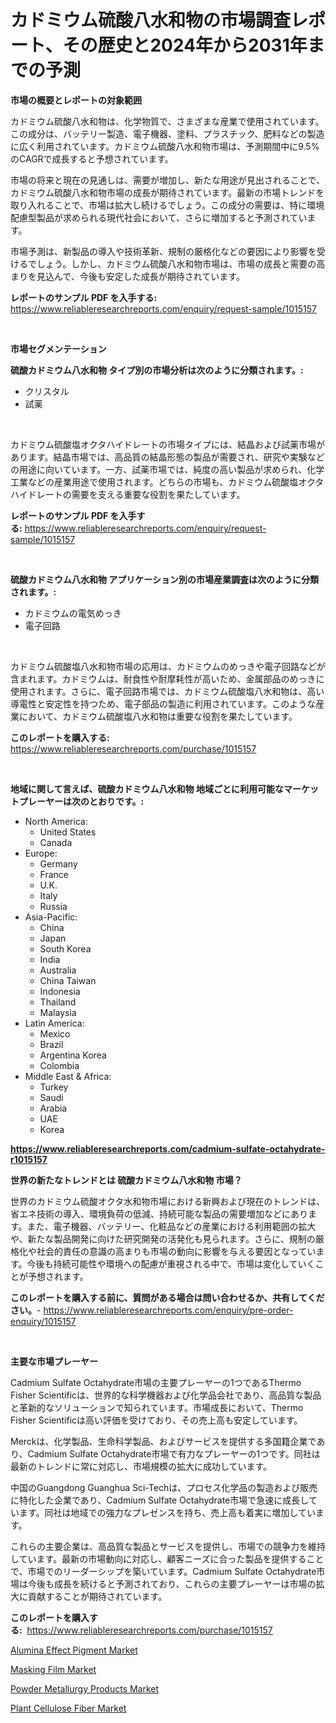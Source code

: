 <p><h1>カドミウム硫酸八水和物の市場調査レポート、その歴史と2024年から2031年までの予測</h1></p><p><strong>市場の概要とレポートの対象範囲</strong></p>
<p><p>カドミウム硫酸八水和物は、化学物質で、さまざまな産業で使用されています。この成分は、バッテリー製造、電子機器、塗料、プラスチック、肥料などの製造に広く利用されています。カドミウム硫酸八水和物市場は、予測期間中に9.5%のCAGRで成長すると予想されています。</p><p>市場の将来と現在の見通しは、需要が増加し、新たな用途が見出されることで、カドミウム硫酸八水和物市場の成長が期待されています。最新の市場トレンドを取り入れることで、市場は拡大し続けるでしょう。この成分の需要は、特に環境配慮型製品が求められる現代社会において、さらに増加すると予測されています。</p><p>市場予測は、新製品の導入や技術革新、規制の厳格化などの要因により影響を受けるでしょう。しかし、カドミウム硫酸八水和物市場は、市場の成長と需要の高まりを見込んで、今後も安定した成長が期待されています。</p></p>
<p><strong>レポートのサンプル PDF を入手する:</strong> <a href="https://www.reliableresearchreports.com/enquiry/request-sample/1015157">https://www.reliableresearchreports.com/enquiry/request-sample/1015157</a></p>
<p>&nbsp;</p>
<p><strong>市場セグメンテーション</strong></p>
<p><strong>硫酸カドミウム八水和物 タイプ別の市場分析は次のように分類されます。:</strong></p>
<p><ul><li>クリスタル</li><li>試薬</li></ul></p>
<p>&nbsp;</p>
<p><p>カドミウム硫酸塩オクタハイドレートの市場タイプには、結晶および試薬市場があります。結晶市場では、高品質の結晶形態の製品が需要され、研究や実験などの用途に向いています。一方、試薬市場では、純度の高い製品が求められ、化学工業などの産業用途で使用されます。どちらの市場も、カドミウム硫酸塩オクタハイドレートの需要を支える重要な役割を果たしています。</p></p>
<p><strong>レポートのサンプル PDF を入手する:</strong>&nbsp;<a href="https://www.reliableresearchreports.com/enquiry/request-sample/1015157">https://www.reliableresearchreports.com/enquiry/request-sample/1015157</a></p>
<p>&nbsp;</p>
<p><strong> 硫酸カドミウム八水和物 アプリケーション別の市場産業調査は次のように分類されます。:</strong></p>
<p><ul><li>カドミウムの電気めっき</li><li>電子回路</li></ul></p>
<p>&nbsp;</p>
<p><p>カドミウム硫酸塩八水和物市場の応用は、カドミウムのめっきや電子回路などが含まれます。カドミウムは、耐食性や耐摩耗性が高いため、金属部品のめっきに使用されます。さらに、電子回路市場では、カドミウム硫酸塩八水和物は、高い導電性と安定性を持つため、電子部品の製造に利用されています。このような産業において、カドミウム硫酸塩八水和物は重要な役割を果たしています。</p></p>
<p><strong>このレポートを購入する:</strong>&nbsp; <a href="https://www.reliableresearchreports.com/purchase/1015157">https://www.reliableresearchreports.com/purchase/1015157</a></p>
<p>&nbsp;</p>
<p><strong>地域に関して言えば、硫酸カドミウム八水和物 地域ごとに利用可能なマーケットプレーヤーは次のとおりです。:</strong></p>
<p><ul>
    <li>
        North America:
        <ul>
            <li>United States</li>
            <li>Canada</li>
        </ul>
    </li>
    <li>
        Europe:
        <ul>
            <li>Germany</li>
            <li>France</li>
            <li>U.K.</li>
            <li>Italy</li>
            <li>Russia</li>
        </ul>
    </li>
    <li>
        Asia-Pacific:
        <ul>
            <li>China</li>
            <li>Japan</li>
            <li>South Korea</li>
            <li>India</li>
            <li>Australia</li>
            <li>China Taiwan</li>
            <li>Indonesia</li>
            <li>Thailand</li>
            <li>Malaysia</li>
        </ul>
    </li>
    <li>
        Latin America:
        <ul>
            <li>Mexico</li>
            <li>Brazil</li>
            <li>Argentina Korea</li>
            <li>Colombia</li>
        </ul>
    </li>
    <li>
        Middle East & Africa:
        <ul>
            <li>Turkey</li>
            <li>Saudi</li>
            <li>Arabia</li>
            <li>UAE</li>
            <li>Korea</li>
        </ul>
    </li>
    </ul></p>
<p><strong><a href="https://www.reliableresearchreports.com/cadmium-sulfate-octahydrate-r1015157">https://www.reliableresearchreports.com/cadmium-sulfate-octahydrate-r1015157</a></strong>&nbsp;</p>
<p><strong>世界の新たなトレンドとは 硫酸カドミウム八水和物 市場？</strong></p>
<p><p>世界のカドミウム硫酸オクタ水和物市場における新興および現在のトレンドは、省エネ技術の導入、環境負荷の低減、持続可能な製品の需要増加などにあります。また、電子機器、バッテリー、化粧品などの産業における利用範囲の拡大や、新たな製品開発に向けた研究開発の活発化も見られます。さらに、規制の厳格化や社会的責任の意識の高まりも市場の動向に影響を与える要因となっています。今後も持続可能性や環境への配慮が重視される中で、市場は変化していくことが予想されます。</p></p>
<p><strong>このレポートを購入する前に、質問がある場合は問い合わせるか、共有してください。</strong>- <a href="https://www.reliableresearchreports.com/enquiry/pre-order-enquiry/1015157">https://www.reliableresearchreports.com/enquiry/pre-order-enquiry/1015157</a></p>
<p>&nbsp;</p>
<p><strong>主要な市場プレーヤー</strong></p>
<p><p>Cadmium Sulfate Octahydrate市場の主要プレーヤーの1つであるThermo Fisher Scientificは、世界的な科学機器および化学品会社であり、高品質な製品と革新的なソリューションで知られています。市場成長において、Thermo Fisher Scientificは高い評価を受けており、その売上高も安定しています。</p><p>Merckは、化学製品、生命科学製品、およびサービスを提供する多国籍企業であり、Cadmium Sulfate Octahydrate市場で有力なプレーヤーの1つです。同社は最新のトレンドに常に対応し、市場規模の拡大に成功しています。</p><p>中国のGuangdong Guanghua Sci-Techは、プロセス化学品の製造および販売に特化した企業であり、Cadmium Sulfate Octahydrate市場で急速に成長しています。同社は地域での強力なプレゼンスを持ち、売上高も着実に増加しています。</p><p>これらの主要企業は、高品質な製品とサービスを提供し、市場での競争力を維持しています。最新の市場動向に対応し、顧客ニーズに合った製品を提供することで、市場でのリーダーシップを築いています。Cadmium Sulfate Octahydrate市場は今後も成長を続けると予測されており、これらの主要プレーヤーは市場の拡大に貢献することが期待されています。</p></p>
<p><strong>このレポートを購入する:</strong>&nbsp;&nbsp;<a href="https://www.reliableresearchreports.com/purchase/1015157">https://www.reliableresearchreports.com/purchase/1015157</a></p>
<p><p><a href="https://www.linkedin.com/pulse/alumina-effect-pigment-market-size-trends-growth-outlook-rswwe?trackingId=%2Fovo%2BUEq9KjYRa8JfwmAgw%3D%3D">Alumina Effect Pigment Market</a></p><p><a href="https://www.linkedin.com/pulse/decoding-masking-film-market-deep-dive-latest-trends-segmentation-inwve?trackingId=mpr13Ym58RaRUDM%2BgMlWwQ%3D%3D">Masking Film Market</a></p><p><a href="https://www.linkedin.com/pulse/powder-metallurgy-products-market-research-report-unlocks-1k6ve?trackingId=P1yH2jslOt7ECDaCAV%2FppQ%3D%3D">Powder Metallurgy Products Market</a></p><p><a href="https://www.linkedin.com/pulse/plant-cellulose-fiber-market-size-focuses-dynamics-in-depth-ovure?trackingId=CK4dL59X3a1Xe3u2%2ByQnWg%3D%3D">Plant Cellulose Fiber Market</a></p></p>